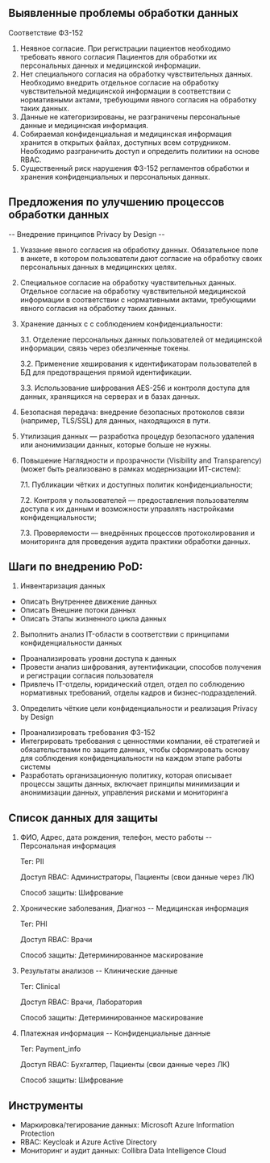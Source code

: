 ## Выявленные проблемы обработки данных

Соответствие ФЗ-152
1. Неявное согласие. При регистрации пациентов необходимо требовать явного согласия Пациентов для обработки их персональных данных и медицинской информации.
2. Нет специального согласия на обработку чувствительных данных. Необходимо внедрить отдельное согласие на обработку чувствительной медицинской информации в соответствии с нормативными актами, требующими явного согласия на обработку таких данных.
3. Данные не категоризированы, не разграничены персональные данные и медицинская информация.
4. Собираемая конфиденциальная и медицинская информация хранится в открытых файлах, доступных всем сотрудником. Необходимо разграничить доступ и определить политики на основе RBAC.
5. Существенный риск нарушения ФЗ-152 регламентов обработки и хранения конфиденциальных и персональных данных.


## Предложения по улучшению процессов обработки данных

-- Внедрение принципов Privacy by Design --

1. Указание явного согласия на обработку данных. Обязательное поле в анкете, в котором пользователи дают согласие на обработку своих персональных данных в медицинских целях.
2. Специальное согласие на обработку чувствительных данных. Отдельное согласие на обработку чувствительной медицинской информации в соответствии с нормативными актами, требующими явного согласия на обработку таких данных.
3. Хранение данных с с соблюдением конфиденциальности:
   
   3.1. Отделение персональных данных пользователей от медицинской информации, связь через обезличенные токены.
   
   3.2. Применение хеширования к идентификаторам пользователей в БД для предотвращения прямой идентификации.
   
   3.3. Использование шифрования AES-256 и контроля доступа для данных, хранящихся на серверах и в базах данных.
   
5. Безопасная передача: внедрение безопасных протоколов связи (например, TLS/SSL) для данных, находящихся в пути.
6. Утилизация данных — разработка процедур безопасного удаления или анонимизации данных, которые больше не нужны.
7. Повышение Наглядности и прозрачности (Visibility and Transparency) (может быть реализовано в рамках модернизации ИТ-систем):
   
   7.1. Публикации чётких и доступных политик конфиденциальности;
   
   7.2. Контроля у пользователей — предоставления пользователям доступа к их данным и возможности управлять настройками конфиденциальности;
   
   7.3. Проверяемости — внедрённых процессов протоколирования и мониторинга для проведения аудита практики обработки данных.
   

## Шаги по внедрению PoD:

1. Инвентаризация данных
- Описать Внутреннее движение данных
- Описать Внешние потоки данных
- Описать Этапы жизненного цикла данных

2. Выполнить анализ IT-области в соответствии с принципами конфиденциальности данных
- Проанализировать уровни доступа к данных
- Провести анализ шифрования, аутентификации, способов получения и регистрации согласия пользователя
- Привлечь IT-отделы, юридический отдел, отдел по соблюдению нормативных требований, отделы кадров и бизнес-подразделений.

3. Определить чёткие цели конфиденциальности и реализация Privacy by Design
- Проанализировать требования ФЗ-152
- Интегрировать требования с ценностями компании, её стратегией и обязательствами по защите данных, чтобы сформировать основу для соблюдения конфиденциальности на каждом этапе работы системы
- Разработать организационную политику, которая описывает процессы защиты данных, включает принципы минимизации и анонимизации данных, управления рисками и мониторинга



## Список данных для защиты

1. ФИО, Адрес, дата рождения, телефон, место работы -- Персональная информация
   
   Тег: PII
   
   Доступ RBAC: Администраторы, Пациенты (свои данные через ЛК)
   
   Способ защиты: Шифрование
   

3. Хронические заболевания, Диагноз -- Медицинская информация
   
   Тег: PHI
   
   Доступ RBAC: Врачи
   
   Способ защиты: Детерминированное маскирование
   

5. Результаты анализов -- Клинические данные
   
   Тег: Clinical
   
   Доступ RBAC: Врачи, Лаборатория
   
   Способ защиты: Детерминированное маскирование
   

7. Платежная информация -- Конфиденциальные данные
   
   Тег: Payment_info
   
   Доступ RBAC: Бухгалтер, Пациенты (свои данные через ЛК)
   
   Способ защиты: Шифрование
   


## Инструменты

- Маркировка/тегирование данных: Microsoft Azure Information Protection
- RBAC: Keycloak и Azure Active Directory
- Мониторинг и аудит данных: Collibra Data Intelligence Cloud


